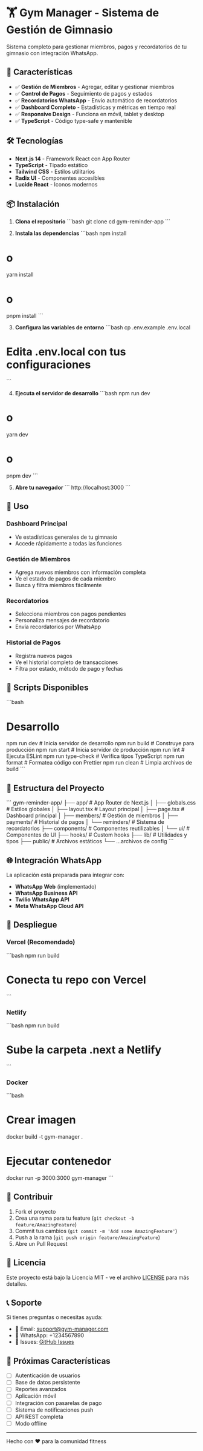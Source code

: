 # 🏋️ Gym Manager - Sistema de Gestión de Gimnasio

Sistema completo para gestionar miembros, pagos y recordatorios de tu gimnasio con integración WhatsApp.

## 🚀 Características

- ✅ **Gestión de Miembros** - Agregar, editar y gestionar miembros
- ✅ **Control de Pagos** - Seguimiento de pagos y estados
- ✅ **Recordatorios WhatsApp** - Envío automático de recordatorios
- ✅ **Dashboard Completo** - Estadísticas y métricas en tiempo real
- ✅ **Responsive Design** - Funciona en móvil, tablet y desktop
- ✅ **TypeScript** - Código type-safe y mantenible

## 🛠️ Tecnologías

- **Next.js 14** - Framework React con App Router
- **TypeScript** - Tipado estático
- **Tailwind CSS** - Estilos utilitarios
- **Radix UI** - Componentes accesibles
- **Lucide React** - Iconos modernos

## 📦 Instalación

1. **Clona el repositorio**
\`\`\`bash
git clone <tu-repo>
cd gym-reminder-app
\`\`\`

2. **Instala las dependencias**
\`\`\`bash
npm install
# o
yarn install
# o
pnpm install
\`\`\`

3. **Configura las variables de entorno**
\`\`\`bash
cp .env.example .env.local
# Edita .env.local con tus configuraciones
\`\`\`

4. **Ejecuta el servidor de desarrollo**
\`\`\`bash
npm run dev
# o
yarn dev
# o
pnpm dev
\`\`\`

5. **Abre tu navegador**
\`\`\`
http://localhost:3000
\`\`\`

## 📱 Uso

### Dashboard Principal
- Ve estadísticas generales de tu gimnasio
- Accede rápidamente a todas las funciones

### Gestión de Miembros
- Agrega nuevos miembros con información completa
- Ve el estado de pagos de cada miembro
- Busca y filtra miembros fácilmente

### Recordatorios
- Selecciona miembros con pagos pendientes
- Personaliza mensajes de recordatorio
- Envía recordatorios por WhatsApp

### Historial de Pagos
- Registra nuevos pagos
- Ve el historial completo de transacciones
- Filtra por estado, método de pago y fechas

## 🔧 Scripts Disponibles

\`\`\`bash
# Desarrollo
npm run dev          # Inicia servidor de desarrollo
npm run build        # Construye para producción
npm run start        # Inicia servidor de producción
npm run lint         # Ejecuta ESLint
npm run type-check   # Verifica tipos TypeScript
npm run format       # Formatea código con Prettier
npm run clean        # Limpia archivos de build
\`\`\`

## 📁 Estructura del Proyecto

\`\`\`
gym-reminder-app/
├── app/                    # App Router de Next.js
│   ├── globals.css        # Estilos globales
│   ├── layout.tsx         # Layout principal
│   ├── page.tsx           # Dashboard principal
│   ├── members/           # Gestión de miembros
│   ├── payments/          # Historial de pagos
│   └── reminders/         # Sistema de recordatorios
├── components/            # Componentes reutilizables
│   └── ui/               # Componentes de UI
├── hooks/                # Custom hooks
├── lib/                  # Utilidades y tipos
├── public/               # Archivos estáticos
└── ...archivos de config
\`\`\`

## 🌐 Integración WhatsApp

La aplicación está preparada para integrar con:

- **WhatsApp Web** (implementado)
- **WhatsApp Business API**
- **Twilio WhatsApp API**
- **Meta WhatsApp Cloud API**

## 🚀 Despliegue

### Vercel (Recomendado)
\`\`\`bash
npm run build
# Conecta tu repo con Vercel
\`\`\`

### Netlify
\`\`\`bash
npm run build
# Sube la carpeta .next a Netlify
\`\`\`

### Docker
\`\`\`bash
# Crear imagen
docker build -t gym-manager .

# Ejecutar contenedor
docker run -p 3000:3000 gym-manager
\`\`\`

## 🤝 Contribuir

1. Fork el proyecto
2. Crea una rama para tu feature (`git checkout -b feature/AmazingFeature`)
3. Commit tus cambios (`git commit -m 'Add some AmazingFeature'`)
4. Push a la rama (`git push origin feature/AmazingFeature`)
5. Abre un Pull Request

## 📄 Licencia

Este proyecto está bajo la Licencia MIT - ve el archivo [LICENSE](LICENSE) para más detalles.

## 📞 Soporte

Si tienes preguntas o necesitas ayuda:

- 📧 Email: support@gym-manager.com
- 💬 WhatsApp: +1234567890
- 🐛 Issues: [GitHub Issues](https://github.com/tu-usuario/gym-reminder-app/issues)

## 🔮 Próximas Características

- [ ] Autenticación de usuarios
- [ ] Base de datos persistente
- [ ] Reportes avanzados
- [ ] Aplicación móvil
- [ ] Integración con pasarelas de pago
- [ ] Sistema de notificaciones push
- [ ] API REST completa
- [ ] Modo offline

---

Hecho con ❤️ para la comunidad fitness
